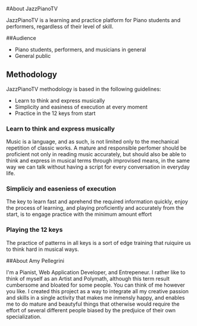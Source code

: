 #About JazzPianoTV

JazzPianoTV is a learning and practice platform for Piano students and performers, regardless of their level of skill.

##Audience

- Piano students, performers, and musicians in general
- General public

## Methodology

JazzPianoTV methodology is based in the following guidelines:

- Learn to think and express musically
- Simplicity and easiness of execution at every moment
- Practice in the 12 keys from start

### Learn to think and express musically

Music is a language, and as such, is not limited only to the mechanical repetition of classic works. A mature and responsible perfomer should be proficient not only in reading music accurately, but should also be able to think and express in musical terms through improvised means, in the same way we can talk without having a script for every conversation in everyday life.

### Simpliciy and easeniess of execution

The key to learn fast and aprehend the required information quickly, enjoy the process of learning, and playing proficiently and accurately from the start, is to engage practice with the minimum amount effort 

### Playing the 12 keys

The practice of patterns in all keys is a sort of edge training that ruiquire us to think hard in musical ways. 

##About Amy Pellegrini

I'm a Pianist, Web Application Developer, and Entrepeneur. I rather like to think of myself as an Artist and Polymath, although this term result cumbersome and bloated for some people. You can think of me however you like. I created this project as a way to integrate all my creative passion and skills in a single activity that makes me inmensly happy, and enables me to do mature and beautyful things that otherwise would require the effort of several different people biased by the predjuice of their own specialization.
